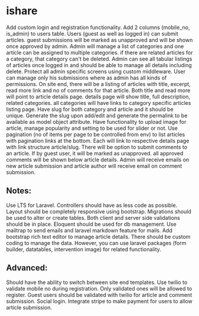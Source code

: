 # ishare
Add custom login and registration functionality.
Add 2 columns (mobile_no, is_admin) to users table.
Users (guest as well as logged in) can submit articles. guest submissions will be marked as unapproved and will be shown once approved by admin.
Admin will manage a list of categories and one article can be assigned to multiple categories. if there are related articles for a category, that category can't be deleted.
Admin can see all tabular listings of articles once logged in and should be able to manage all details including delete.
Protect all admin specific screens using custom middleware.
User can manage only his submissions where as admin has all kinds of permissions.
On site end, there will be a listing of articles with title, excerpt, read more link and no of comments for that article.
Both title and read more will point to article details page. details page will show title, full description, related categories. all categories will have links to category specific articles listing page.
Have slug for both category and article and it should be unique. Generate the slug upon add/edit and generate the permalink to be available as model object attribute.
Have functionality to upload image for article, manage popularity and setting to be used for slider or not.
Use pagination (no of items per page to be controlled from env) to list articles with pagination links at the bottom. Each will link to respective details page with link structure article/slug.
There will be option to submit comments to an article. If by guest user, it will be marked as unapproved. all approved comments will be shown below article details.
Admin will receive emails on new article submission and article author will receive email on comment submission.

## Notes:
Use LTS for Laravel.
Controllers should have as less code as possible.
Layout should be completely responsive using bootstrap.
Migrations should be used to alter or create tables.
Both client and server side validations should be in place.
Eloquent should be used for db management.
Use mailtrap to send emails and laravel markdown feature for mails.
Add bootstrap rich text editor to manage article details.
There should be custom coding to manage the data. However, you can use laravel packages (form builder, datatables, intervention image) for related functionality.

## Advanced:
Should have the ability to switch between site end templates.
Use twilio to validate mobile no during registration. Only validated ones will be allowed to register.
Guest users should be validated with twilio for article and comment submission.
Social login.
Integrate stripe to make payment for users to allow article submission.

